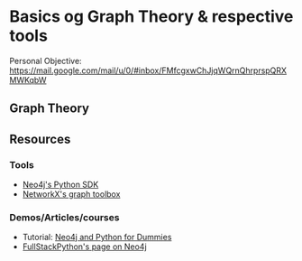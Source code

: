 # Basics og Graph Theory & respective tools

Personal Objective: https://mail.google.com/mail/u/0/#inbox/FMfcgxwChJjqWQrnQhrprspQRXMWKqbW

## Graph Theory

## Resources


### Tools

- [Neo4j's Python SDK](https://neo4j.com/developer/python/)
- [NetworkX's graph toolbox](https://networkx.github.io/documentation/networkx-2.2/tutorial.html)


### Demos/Articles/courses

- Tutorial: [Neo4j and Python for Dummies](https://www.youtube.com/watch?v=6nQh4HVLqUY&app=desktop)
- [FullStackPython's page on Neo4j](https://www.fullstackpython.com/neo4j.html)